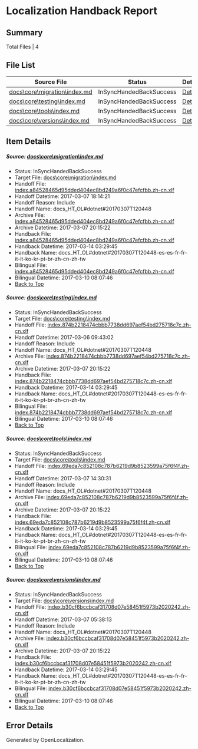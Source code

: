 # <a name='report-top'></a> Localization Handback Report

## Summary
 Total Files | 4

## File List
 Source File | Status | Details 
 ----------- | ------ | ------- 
 [docs\core\migration\index.md](https://github.com/dotnet/docs/blob/f829714f545314daaa218b241008b5a2955ec589/docs/core/migration/index.md) | InSyncHandedBackSuccess | [Details](#5872201f705c07bf692d0dc7f962068632f6b54049)
 [docs\core\testing\index.md](https://github.com/dotnet/docs/blob/095ebad90e3f0b188d208d22f6f16b9552f8ea86/docs/core/testing/index.md) | InSyncHandedBackSuccess | [Details](#ca9d57a3ef3382c4957de5edb55959f1a3f13ee063)
 [docs\core\tools\index.md](https://github.com/dotnet/docs/blob/195664ae6409be02ca132900d9c513a7b412acd4/docs/core/tools/index.md) | InSyncHandedBackSuccess | [Details](#4e3137d8506342662d145481d5e9fde1d53b9ba393)
 [docs\core\versions\index.md](https://github.com/dotnet/docs/blob/519253bd6dc105afb138268c62347c29a6072fbb/docs/core/versions/index.md) | InSyncHandedBackSuccess | [Details](#7be49f3ac7a7806e631eacf5004343919654881e116)

## Item Details
##### <a name='5872201f705c07bf692d0dc7f962068632f6b54049'></a> Source: [docs\core\migration\index.md](https://github.com/dotnet/docs/blob/f829714f545314daaa218b241008b5a2955ec589/docs/core/migration/index.md)
* Status: InSyncHandedBackSuccess
* Target File: [docs\core\migration\index.md](https://github.com/dotnet/docs.zh-cn/blob/e86d481a1dcec41e1d79de7a9e753f4c6a73c4d2/docs/core/migration/index.md)
* Handoff File: [index.a84528465d95dded404ec8bd249a6f0c47efcfbb.zh-cn.xlf](https://github.com/dotnet/docs.handoff/blob/133eabdc7ed98606a68c6145a27e99d6a371f746/ol-handoff/dotnet/docs.zh-cn/master/dotnet-core/index.a84528465d95dded404ec8bd249a6f0c47efcfbb.zh-cn.xlf)
* Handoff Datetime: 2017-03-07 18:14:21
* Handoff Reason: Include
* Handoff Name: docs_HT_OL#dotnet#20170307T120448
* Archive File: [index.a84528465d95dded404ec8bd249a6f0c47efcfbb.zh-cn.xlf](https://github.com/dotnet/docs.handoff/blob/8364d90551bc78f2085e3459134c671e1735fda6/ol-archive/dotnet/docs.zh-cn/master/dotnet-core/index.a84528465d95dded404ec8bd249a6f0c47efcfbb.zh-cn.xlf)
* Archive Datetime: 2017-03-07 20:15:22
* Handback File: [index.a84528465d95dded404ec8bd249a6f0c47efcfbb.zh-cn.xlf](https://github.com/dotnet/docs.handback/blob/8dba47c2e8c0c8b46e7d2354d0eca3edef69c987/ol-handback/dotnet/docs.zh-cn/master/dotnet-core/index.a84528465d95dded404ec8bd249a6f0c47efcfbb.zh-cn.xlf)
* Handback Datetime: 2017-03-14 03:29:45
* Handback Name: docs_HT_OL#dotnet#20170307T120448-es-es-fr-fr-it-it-ko-kr-pt-br-zh-cn-zh-tw
* Bilingual File: [index.a84528465d95dded404ec8bd249a6f0c47efcfbb.zh-cn.xlf](https://github.com/dotnet/docs.handback/blob/3fe97be539f8d4f206ea38a3d693e66f1ab9576a/ol-handback/dotnet/docs.zh-cn/master/dotnet-core/index.a84528465d95dded404ec8bd249a6f0c47efcfbb.zh-cn.xlf)
* Bilingual Datetime: 2017-03-10 08:07:46
* [Back to Top](#report-top)

##### <a name='ca9d57a3ef3382c4957de5edb55959f1a3f13ee063'></a> Source: [docs\core\testing\index.md](https://github.com/dotnet/docs/blob/095ebad90e3f0b188d208d22f6f16b9552f8ea86/docs/core/testing/index.md)
* Status: InSyncHandedBackSuccess
* Target File: [docs\core\testing\index.md](https://github.com/dotnet/docs.zh-cn/blob/e86d481a1dcec41e1d79de7a9e753f4c6a73c4d2/docs/core/testing/index.md)
* Handoff File: [index.874b2218474cbbb7738dd697aef54bd275718c7c.zh-cn.xlf](https://github.com/dotnet/docs.handoff/blob/316720da7bd339d2987ae590f13545ff9fc7c343/ol-handoff/dotnet/docs.zh-cn/master/dotnet-core/index.874b2218474cbbb7738dd697aef54bd275718c7c.zh-cn.xlf)
* Handoff Datetime: 2017-03-06 09:43:02
* Handoff Reason: Include
* Handoff Name: docs_HT_OL#dotnet#20170307T120448
* Archive File: [index.874b2218474cbbb7738dd697aef54bd275718c7c.zh-cn.xlf](https://github.com/dotnet/docs.handoff/blob/8364d90551bc78f2085e3459134c671e1735fda6/ol-archive/dotnet/docs.zh-cn/master/dotnet-core/index.874b2218474cbbb7738dd697aef54bd275718c7c.zh-cn.xlf)
* Archive Datetime: 2017-03-07 20:15:22
* Handback File: [index.874b2218474cbbb7738dd697aef54bd275718c7c.zh-cn.xlf](https://github.com/dotnet/docs.handback/blob/8dba47c2e8c0c8b46e7d2354d0eca3edef69c987/ol-handback/dotnet/docs.zh-cn/master/dotnet-core/index.874b2218474cbbb7738dd697aef54bd275718c7c.zh-cn.xlf)
* Handback Datetime: 2017-03-14 03:29:45
* Handback Name: docs_HT_OL#dotnet#20170307T120448-es-es-fr-fr-it-it-ko-kr-pt-br-zh-cn-zh-tw
* Bilingual File: [index.874b2218474cbbb7738dd697aef54bd275718c7c.zh-cn.xlf](https://github.com/dotnet/docs.handback/blob/3fe97be539f8d4f206ea38a3d693e66f1ab9576a/ol-handback/dotnet/docs.zh-cn/master/dotnet-core/index.874b2218474cbbb7738dd697aef54bd275718c7c.zh-cn.xlf)
* Bilingual Datetime: 2017-03-10 08:07:46
* [Back to Top](#report-top)

##### <a name='4e3137d8506342662d145481d5e9fde1d53b9ba393'></a> Source: [docs\core\tools\index.md](https://github.com/dotnet/docs/blob/195664ae6409be02ca132900d9c513a7b412acd4/docs/core/tools/index.md)
* Status: InSyncHandedBackSuccess
* Target File: [docs\core\tools\index.md](https://github.com/dotnet/docs.zh-cn/blob/e86d481a1dcec41e1d79de7a9e753f4c6a73c4d2/docs/core/tools/index.md)
* Handoff File: [index.69eda7c852108c787b6219d9b8523599a75f6f4f.zh-cn.xlf](https://github.com/dotnet/docs.handoff/blob/a35335d52000c81b624c10f89965e44dda818c00/ol-handoff/dotnet/docs.zh-cn/master/dotnet-core/index.69eda7c852108c787b6219d9b8523599a75f6f4f.zh-cn.xlf)
* Handoff Datetime: 2017-03-07 14:30:31
* Handoff Reason: Include
* Handoff Name: docs_HT_OL#dotnet#20170307T120448
* Archive File: [index.69eda7c852108c787b6219d9b8523599a75f6f4f.zh-cn.xlf](https://github.com/dotnet/docs.handoff/blob/8364d90551bc78f2085e3459134c671e1735fda6/ol-archive/dotnet/docs.zh-cn/master/dotnet-core/index.69eda7c852108c787b6219d9b8523599a75f6f4f.zh-cn.xlf)
* Archive Datetime: 2017-03-07 20:15:22
* Handback File: [index.69eda7c852108c787b6219d9b8523599a75f6f4f.zh-cn.xlf](https://github.com/dotnet/docs.handback/blob/8dba47c2e8c0c8b46e7d2354d0eca3edef69c987/ol-handback/dotnet/docs.zh-cn/master/dotnet-core/index.69eda7c852108c787b6219d9b8523599a75f6f4f.zh-cn.xlf)
* Handback Datetime: 2017-03-14 03:29:45
* Handback Name: docs_HT_OL#dotnet#20170307T120448-es-es-fr-fr-it-it-ko-kr-pt-br-zh-cn-zh-tw
* Bilingual File: [index.69eda7c852108c787b6219d9b8523599a75f6f4f.zh-cn.xlf](https://github.com/dotnet/docs.handback/blob/3fe97be539f8d4f206ea38a3d693e66f1ab9576a/ol-handback/dotnet/docs.zh-cn/master/dotnet-core/index.69eda7c852108c787b6219d9b8523599a75f6f4f.zh-cn.xlf)
* Bilingual Datetime: 2017-03-10 08:07:46
* [Back to Top](#report-top)

##### <a name='7be49f3ac7a7806e631eacf5004343919654881e116'></a> Source: [docs\core\versions\index.md](https://github.com/dotnet/docs/blob/519253bd6dc105afb138268c62347c29a6072fbb/docs/core/versions/index.md)
* Status: InSyncHandedBackSuccess
* Target File: [docs\core\versions\index.md](https://github.com/dotnet/docs.zh-cn/blob/e86d481a1dcec41e1d79de7a9e753f4c6a73c4d2/docs/core/versions/index.md)
* Handoff File: [index.b30cf6bccbcaf31708d07e58451f5973b2020242.zh-cn.xlf](https://github.com/dotnet/docs.handoff/blob/341ddff2c2634626d2f6694b3daff0b1d6c72e8c/ol-handoff/dotnet/docs.zh-cn/master/dotnet-core/index.b30cf6bccbcaf31708d07e58451f5973b2020242.zh-cn.xlf)
* Handoff Datetime: 2017-03-07 05:38:13
* Handoff Reason: Include
* Handoff Name: docs_HT_OL#dotnet#20170307T120448
* Archive File: [index.b30cf6bccbcaf31708d07e58451f5973b2020242.zh-cn.xlf](https://github.com/dotnet/docs.handoff/blob/8364d90551bc78f2085e3459134c671e1735fda6/ol-archive/dotnet/docs.zh-cn/master/dotnet-core/index.b30cf6bccbcaf31708d07e58451f5973b2020242.zh-cn.xlf)
* Archive Datetime: 2017-03-07 20:15:22
* Handback File: [index.b30cf6bccbcaf31708d07e58451f5973b2020242.zh-cn.xlf](https://github.com/dotnet/docs.handback/blob/8dba47c2e8c0c8b46e7d2354d0eca3edef69c987/ol-handback/dotnet/docs.zh-cn/master/dotnet-core/index.b30cf6bccbcaf31708d07e58451f5973b2020242.zh-cn.xlf)
* Handback Datetime: 2017-03-14 03:29:45
* Handback Name: docs_HT_OL#dotnet#20170307T120448-es-es-fr-fr-it-it-ko-kr-pt-br-zh-cn-zh-tw
* Bilingual File: [index.b30cf6bccbcaf31708d07e58451f5973b2020242.zh-cn.xlf](https://github.com/dotnet/docs.handback/blob/3fe97be539f8d4f206ea38a3d693e66f1ab9576a/ol-handback/dotnet/docs.zh-cn/master/dotnet-core/index.b30cf6bccbcaf31708d07e58451f5973b2020242.zh-cn.xlf)
* Bilingual Datetime: 2017-03-10 08:07:46
* [Back to Top](#report-top)


## Error Details

Generated by OpenLocalization.
